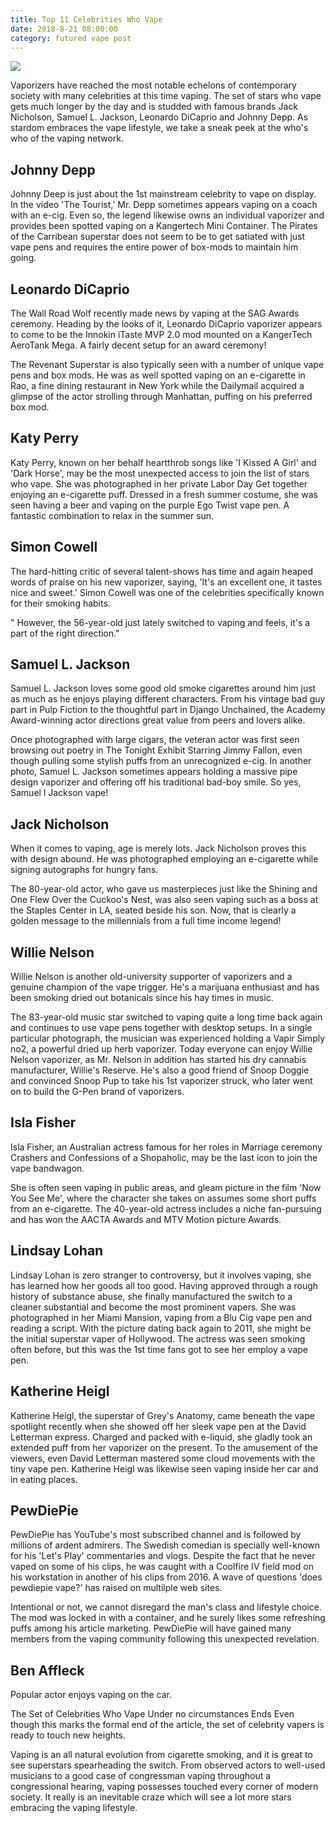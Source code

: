 ```yaml
---
title: Top 11 Celebrities Who Vape
date: 2018-8-21 08:00:00
category: futured vape post
---
```


![](/images/1.jpg)

Vaporizers have reached the most notable echelons of contemporary society with many celebrities at this time vaping. The set of stars who vape gets much longer by the day and is studded with famous brands Jack Nicholson, Samuel L. Jackson, Leonardo DiCaprio and Johnny Depp. As stardom embraces the vape lifestyle, we take a sneak peek at the who's who of the vaping network.

<!-- more -->

## Johnny Depp

Johnny Deep is just about the 1st mainstream celebrity to vape on display. In the video 'The Tourist,' Mr. Depp sometimes appears vaping on a coach with an e-cig. Even so, the legend likewise owns an individual vaporizer and provides been spotted vaping on a Kangertech Mini Container. The Pirates of the Carribean superstar does not seem to be to get satiated with just vape pens and requires the entire power of box-mods to maintain him going.

## Leonardo DiCaprio

The Wall Road Wolf recently made news by vaping at the SAG Awards ceremony. Heading by the looks of it, Leonardo DiCaprio vaporizer appears to come to be the Innokin iTaste MVP 2.0 mod mounted on a KangerTech AeroTank Mega. A fairly decent setup for an award ceremony!

The Revenant Superstar is also typically seen with a number of unique vape pens and box mods. He was as well spotted vaping on an e-cigarette in Rao, a fine dining restaurant in New York while the Dailymail acquired a glimpse of the actor strolling through Manhattan, puffing on his preferred box mod.

## Katy Perry

Katy Perry, known on her behalf heartthrob songs like 'I Kissed A Girl' and 'Dark Horse', may be the most unexpected access to join the list of stars who vape. She was photographed in her private Labor Day Get together enjoying an e-cigarette puff. Dressed in a fresh summer costume, she was seen having a beer and vaping on the purple Ego Twist vape pen. A fantastic combination to relax in the summer sun.

## Simon Cowell

The hard-hitting critic of several talent-shows has time and again heaped words of praise on his new vaporizer, saying, 'It's an excellent one, it tastes nice and sweet.' Simon Cowell was one of the celebrities specifically known for their smoking habits.

" However, the 56-year-old just lately switched to vaping and feels, it's a part of the right direction."

## Samuel L. Jackson

Samuel L. Jackson loves some good old smoke cigarettes around him just as much as he enjoys playing different characters. From his vintage bad guy part in Pulp Fiction to the thoughtful part in Django Unchained, the Academy Award-winning actor directions great value from peers and lovers alike. 

Once photographed with large cigars, the veteran actor was first seen browsing out poetry in The Tonight Exhibit Starring Jimmy Fallon, even though pulling some stylish puffs from an unrecognized e-cig. In another photo, Samuel L. Jackson sometimes appears holding a massive pipe design vaporizer and offering off his traditional bad-boy smile. So yes, Samuel l Jackson vape!

## Jack Nicholson

When it comes to vaping, age is merely lots. Jack Nicholson proves this with design abound. He was photographed employing an e-cigarette while signing autographs for hungry fans.

The 80-year-old actor, who gave us masterpieces just like the Shining and One Flew Over the Cuckoo's Nest, was also seen vaping such as a boss at the Staples Center in LA, seated beside his son. Now, that is clearly a golden message to the millennials from a full time income legend!

## Willie Nelson

Willie Nelson is another old-university supporter of vaporizers and a genuine champion of the vape trigger. He's a marijuana enthusiast and has been smoking dried out botanicals since his hay times in music.

The 83-year-old music star switched to vaping quite a long time back again and continues to use vape pens together with desktop setups. In a single particular photograph, the musician was experienced holding a Vapir Simply no2, a powerful dried up herb vaporizer. Today everyone can enjoy Willie Nelson vaporizer, as Mr. Nelson in addition has started his dry cannabis manufacturer, Willie's Reserve. He's also a good friend of Snoop Doggie and convinced Snoop Pup to take his 1st vaporizer struck, who later went on to build the G-Pen brand of vaporizers.

## Isla Fisher

Isla Fisher, an Australian actress famous for her roles in Marriage ceremony Crashers and Confessions of a Shopaholic, may be the last icon to join the vape bandwagon.

She is often seen vaping in public areas, and gleam picture in the film 'Now You See Me', where the character she takes on assumes some short puffs from an e-cigarette. The 40-year-old actress includes a niche fan-pursuing and has won the AACTA Awards and MTV Motion picture Awards.

## Lindsay Lohan

Lindsay Lohan is zero stranger to controversy, but it involves vaping, she has learned how her goods all too good. Having approved through a rough history of substance abuse, she finally manufactured the switch to a cleaner substantial and become the most prominent vapers. She was photographed in her Miami Mansion, vaping from a Blu Cig vape pen and reading a script. With the picture dating back again to 2011, she might be the initial superstar vaper of Hollywood. The actress was seen smoking often before, but this was the 1st time fans got to see her employ a vape pen.

## Katherine Heigl

Katherine Heigl, the superstar of Grey's Anatomy, came beneath the vape spotlight recently when she showed off her sleek vape pen at the David Letterman express. Charged and packed with e-liquid, she gladly took an extended puff from her vaporizer on the present. To the amusement of the viewers, even David Letterman mastered some cloud movements with the tiny vape pen. Katherine Heigl was likewise seen vaping inside her car and in eating places.

## PewDiePie

PewDiePie has YouTube's most subscribed channel and is followed by millions of ardent admirers. The Swedish comedian is specially well-known for his 'Let's Play' commentaries and vlogs. Despite the fact that he never vaped on some of his clips, he was caught with a Coolfire IV field mod on his workstation in another of his clips from 2016. A wave of questions 'does pewdiepie vape?' has raised on multilple web sites.

Intentional or not, we cannot disregard the man's class and lifestyle choice. The mod was locked in with a container, and he surely likes some refreshing puffs among his article marketing. PewDiePie will have gained many members from the vaping community following this unexpected revelation.

## Ben Affleck

Popular actor enjoys vaping on the car.

The Set of Celebrities Who Vape Under no circumstances Ends
Even though this marks the formal end of the article, the set of celebrity vapers is ready to touch new heights.

Vaping is an all natural evolution from cigarette smoking, and it is great to see superstars spearheading the switch. From observed actors to well-used musicians to a good case of congressman vaping throughout a congressional hearing, vaping possesses touched every corner of modern society. It really is an inevitable craze which will see a lot more stars embracing the vaping lifestyle.
